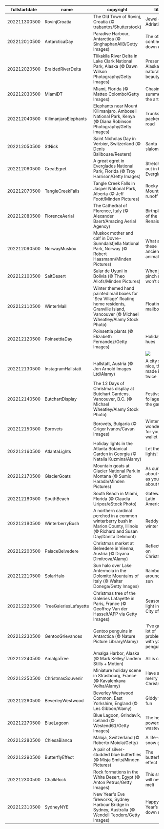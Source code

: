 |fullstartdate|name|copyright|title|image|
|--|--|--|--|--|
202211300500|RovinjCroatia|The Old Town of Rovinj, Croatia (© trabantos/Shutterstock)|Jewel of the Adriatic|![](/en-CA/2022/12/202211300500RovinjCroatia.jpg)|
202212010500|AntarcticaDay|Paradise Harbour, Antarctica (© SinghaphanAllB/Getty Images)|The other continent down under|![](/en-CA/2022/12/202212010500AntarcticaDay.jpg)|
202212020500|BraidedRiverDelta|Tlikakila River Delta in Lake Clark National Park, Alaska (© Dawn Wilson Photography/Getty Images)|Preserving Alaska's natural beauty|![](/en-CA/2022/12/202212020500BraidedRiverDelta.jpg)|
202212030500|MiamiDT|Miami, Florida (© Matteo Colombo/Getty Images)|Chasing summer in the art world|![](/en-CA/2022/12/202212030500MiamiDT.jpg)|
202212040500|KilimanjaroElephants|Elephants near Mount Kilimanjaro, Amboseli National Park, Kenya (© Diana Robinson Photography/Getty Images)|Trunks packed for road|![](/en-CA/2022/12/202212040500KilimanjaroElephants.jpg)|
202212050500|StNick|Saint Nicholas Day in Verbier, Switzerland (© Denis Balibouse/Reuters)|Santa slalom|![](/en-CA/2022/12/202212050500StNick.jpg)|
202212060500|GreatEgret|A great egret in Everglades National Park, Florida (© Troy Harrison/Getty Images)|Stretching out in the Everglades|![](/en-CA/2022/12/202212060500GreatEgret.jpg)|
202212070500|TangleCreekFalls|Tangle Creek Falls in Jasper National Park, Alberta (© Jeff Foott/Minden Pictures)|Rocky Mountain runoff|![](/en-CA/2022/12/202212070500TangleCreekFalls.jpg)|
202212080500|FlorenceAerial|The Cathedral of Florence, Italy (© Alexander Baert/Amazing Aerial Agency)|Birthplace of the Renaissance|![](/en-CA/2022/12/202212080500FlorenceAerial.jpg)|
202212090500|NorwayMuskox|Muskox mother and calf in Dovre-Sunndalsfjella National Park, Norway (© Robert Haasmann/Minden Pictures)|What are these ancient animals?|![](/en-CA/2022/12/202212090500NorwayMuskox.jpg)|
202212100500|SaltDesert|Salar de Uyuni in Bolivia (© Theo Allofs/Minden Pictures)|When just a pinch of salt won’t do|![](/en-CA/2022/12/202212100500SaltDesert.jpg)|
202212110500|WinterMail|Winter themed hand painted mail boxes for 'Sea Village' floating home residents, Granville Island, Vancouver (© Michael Wheatley/Alamy Stock Photo)|Floating mailboxes|![](/en-CA/2022/12/202212110500WinterMail.jpg)|
202212120500|PoinsettiaDay|Poinsettia plants (© Elizabeth Fernandez/Getty Images)|Holiday hues|![](/en-CA/2022/12/202212120500PoinsettiaDay.jpg)|
||||![](/en-CA/2022/12/.jpg)|
202212130500|InstagramHallstatt|Hallstatt, Austria (© Jon Arnold Images Ltd/Alamy)|A city so nice, they made it twice|![](/en-CA/2022/12/202212130500InstagramHallstatt.jpg)|
202212140500|ButchartDisplay|The 12 Days of Christmas display at Butchart Gardens, Vancouver, B.C. (© Michael Wheatley/Alamy Stock Photo)|Festive foliage in the garden|![](/en-CA/2022/12/202212140500ButchartDisplay.jpg)|
202212150500|Borovets|Borovets, Bulgaria (© Grigor Ivanov/Cavan Images)|Winter wonderland for your wallet|![](/en-CA/2022/12/202212150500Borovets.jpg)|
202212160500|AtlantaLights|Holiday lights in the Atlanta Botanical Garden in Georgia (© Natalia Kuzmina/Alamy)|Let there be lights!|![](/en-CA/2022/12/202212160500AtlantaLights.jpg)|
202212170500|GlacierGoats|Mountain goats at Glacier National Park in Montana (© Sumio Harada/Minden Pictures)|As curious about you as you are about them|![](/en-CA/2022/12/202212170500GlacierGoats.jpg)|
202212180500|SouthBeach|South Beach in Miami, Florida (© Claudia Uripos/eStock Photo)|Gateway to Latin America|![](/en-CA/2022/12/202212180500SouthBeach.jpg)|
202212190500|WinterberryBush|A northern cardinal perched in a common winterberry bush in Marion County, Illinois (© Richard and Susan Day/Danita Delimont)|Reddy for winter|![](/en-CA/2022/12/202212190500WinterberryBush.jpg)|
202212200500|PalaceBelvedere|Christmas market at Belvedere in Vienna, Austria (© Diyana Dimitrova/Alamy)|Reflecting on Christmas|![](/en-CA/2022/12/202212200500PalaceBelvedere.jpg)|
202212210500|SolarHalo|Sun halo over Lake Antermoia in the Dolomite Mountains of Italy (© Walter Donega/Getty Images)|Rainbow around the sun|![](/en-CA/2022/12/202212210500SolarHalo.jpg)|
202212220500|TreeGaleriesLafayette|Christmas tree of the Galeries Lafayette in Paris, France (© Geoffroy Van der Hasselt/AFP via Getty Images)|Season of light in the City of Light|![](/en-CA/2022/12/202212220500TreeGaleriesLafayette.jpg)|
202212230500|GentooGrievances|Gentoo penguins in Antarctica (© Nature Picture Library/Alamy)|'I've got a lot of problems with you penguins!'|![](/en-CA/2022/12/202212230500GentooGrievances.jpg)|
202212240500|AmalgaTree|Amalga Harbor, Alaska (© Mark Kelley/Tandem Stills + Motion)|All is calm|![](/en-CA/2022/12/202212240500AmalgaTree.jpg)|
202212250500|ChristmasSouvenir|Miniature holiday scene in Strasbourg, France (© Kavalenkava Volha/Alamy)|Have a merry little Christmas|![](/en-CA/2022/12/202212250500ChristmasSouvenir.jpg)|
202212260500|BeverleyWestwood|Beverley Westwood Common, East Yorkshire, England (© Les Gibbon/Alamy)|Giddy family fun|![](/en-CA/2022/12/202212260500BeverleyWestwood.jpg)|
202212270500|BlueLagoon|Blue Lagoon, Grindavík, Iceland (© Westend61/Getty Images)|The healing powers of wastewater|![](/en-CA/2022/12/202212270500BlueLagoon.jpg)|
202212280500|ChiesaBianca|Maloja, Switzerland (© Roberto Moiola/Getty)|A life-sized snow globe|![](/en-CA/2022/12/202212280500ChiesaBianca.jpg)|
202212290500|ButterflyEffect|A pair of silver-studded blue butterflies (© Misja Smits/Minden Pictures)|The butterfly effect|![](/en-CA/2022/12/202212290500ButterflyEffect.jpg)|
202212300500|ChalkRock|Rock formations in the White Desert, Egypt (© Anton Petrus/Getty Images)|This snow will never melt|![](/en-CA/2022/12/202212300500ChalkRock.jpg)|
202212310500|SydneyNYE|New Year's Eve fireworks, Sydney Harbour Bridge in Sydney, Australia (© Wendell Teodoro/Getty Images)|Happy New Year’s from down under|![](/en-CA/2022/12/202212310500SydneyNYE.jpg)|
